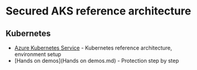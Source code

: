 # Secured AKS reference architecture


## Kubernetes

* [Azure Kubernetes Service](AKS-Private-secured.md) - Kubernetes reference architecture, environment setup
* [Hands on demos](Hands on demos.md) - Protection step by step

